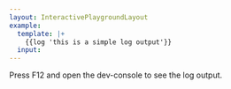 ```yaml
---
layout: InteractivePlaygroundLayout
example:
  template: |+
    {{log 'this is a simple log output'}}
  input:
---
```


Press F12 and open the dev-console to see the log output.
